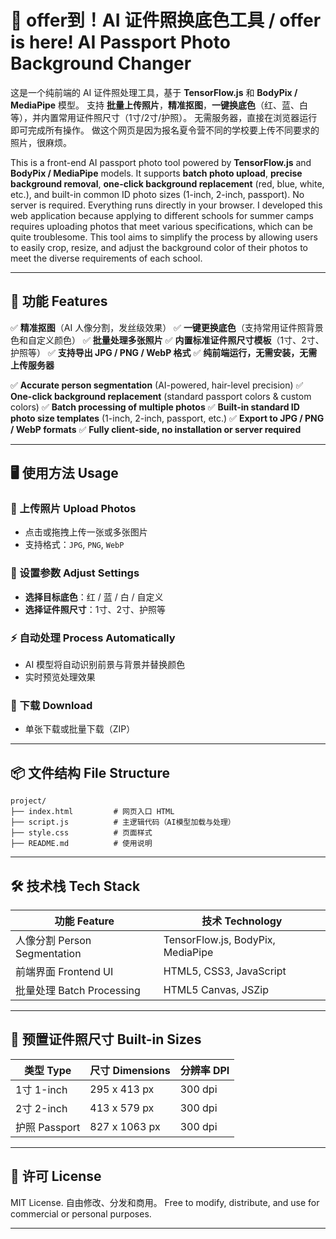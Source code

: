 # 📸 offer到！AI 证件照换底色工具 / offer is here! AI Passport Photo Background Changer

这是一个纯前端的 AI 证件照处理工具，基于 **TensorFlow\.js** 和 **BodyPix / MediaPipe** 模型。
支持 **批量上传照片**，**精准抠图**，**一键换底色**（红、蓝、白等），并内置常用证件照尺寸（1寸/2寸/护照）。
无需服务器，直接在浏览器运行即可完成所有操作。
做这个网页是因为报名夏令营不同的学校要上传不同要求的照片，很麻烦。

This is a front-end AI passport photo tool powered by **TensorFlow\.js** and **BodyPix / MediaPipe** models.
It supports **batch photo upload**, **precise background removal**, **one-click background replacement** (red, blue, white, etc.), and built-in common ID photo sizes (1-inch, 2-inch, passport).
No server is required. Everything runs directly in your browser.
I developed this web application because applying to different schools for summer camps requires uploading photos that meet various specifications, which can be quite troublesome. This tool aims to simplify the process by allowing users to easily crop, resize, and adjust the background color of their photos to meet the diverse requirements of each school.

---

## 🌟 功能 Features

✅ **精准抠图**（AI 人像分割，发丝级效果）
✅ **一键更换底色**（支持常用证件照背景色和自定义颜色）
✅ **批量处理多张照片**
✅ **内置标准证件照尺寸模板**（1寸、2寸、护照等）
✅ **支持导出 JPG / PNG / WebP 格式**
✅ **纯前端运行，无需安装，无需上传服务器**

✅ **Accurate person segmentation** (AI-powered, hair-level precision)
✅ **One-click background replacement** (standard passport colors & custom colors)
✅ **Batch processing of multiple photos**
✅ **Built-in standard ID photo size templates** (1-inch, 2-inch, passport, etc.)
✅ **Export to JPG / PNG / WebP formats**
✅ **Fully client-side, no installation or server required**

---

## 🖥️ 使用方法 Usage

### 📂 上传照片 Upload Photos

* 点击或拖拽上传一张或多张图片
* 支持格式：`JPG`, `PNG`, `WebP`

### 🎨 设置参数 Adjust Settings

* **选择目标底色**：红 / 蓝 / 白 / 自定义
* **选择证件照尺寸**：1寸、2寸、护照等

### ⚡ 自动处理 Process Automatically

* AI 模型将自动识别前景与背景并替换颜色
* 实时预览处理效果

### 💾 下载 Download

* 单张下载或批量下载（ZIP）

---

## 📦 文件结构 File Structure

```
project/
├── index.html         # 网页入口 HTML
├── script.js          # 主逻辑代码（AI模型加载与处理）
├── style.css          # 页面样式
├── README.md          # 使用说明
```

---

## 🛠 技术栈 Tech Stack

| 功能 Feature               | 技术 Technology                      |
| ------------------------ | ---------------------------------- |
| 人像分割 Person Segmentation | TensorFlow\.js, BodyPix, MediaPipe |
| 前端界面 Frontend UI         | HTML5, CSS3, JavaScript            |
| 批量处理 Batch Processing    | HTML5 Canvas, JSZip                |

---

## 📏 预置证件照尺寸 Built-in Sizes

| 类型 Type     | 尺寸 Dimensions | 分辨率 DPI |
| ----------- | ------------- | ------- |
| 1寸 1-inch   | 295 x 413 px  | 300 dpi |
| 2寸 2-inch   | 413 x 579 px  | 300 dpi |
| 护照 Passport | 827 x 1063 px | 300 dpi |

---

## 📜 许可 License

MIT License.
自由修改、分发和商用。
Free to modify, distribute, and use for commercial or personal purposes.

---
